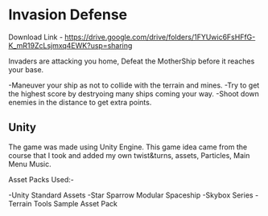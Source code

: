 # Invasion Defense


Download Link - https://drive.google.com/drive/folders/1FYUwic6FsHFfG-K_mR19ZcLsjmxq4EWK?usp=sharing

Invaders are attacking you home, Defeat the MotherShip before it reaches your base.

-Maneuver your ship as not to collide with the terrain and mines.
-Try to get the highest score by destryoing many ships coming your way.
-Shoot down enemies in the distance to get extra points.

## Unity

The game was made using Unity Engine. This game idea came from the course that I took and added my own twist&turns, assets, Particles, Main Menu Music.

Asset Packs Used:-

-Unity Standard Assets
-Star Sparrow Modular Spaceship
-Skybox Series
-Terrain Tools Sample Asset Pack
